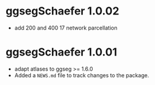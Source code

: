 # ggsegSchaefer 1.0.02

* add 200 and 400 17 network parcellation

# ggsegSchaefer 1.0.01

* adapt atlases to ggseg >= 1.6.0
* Added a `NEWS.md` file to track changes to the package.
